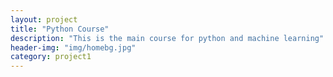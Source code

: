 ```yaml
---
layout: project
title: "Python Course"
description: "This is the main course for python and machine learning"
header-img: "img/homebg.jpg"
category: project1
---
```


